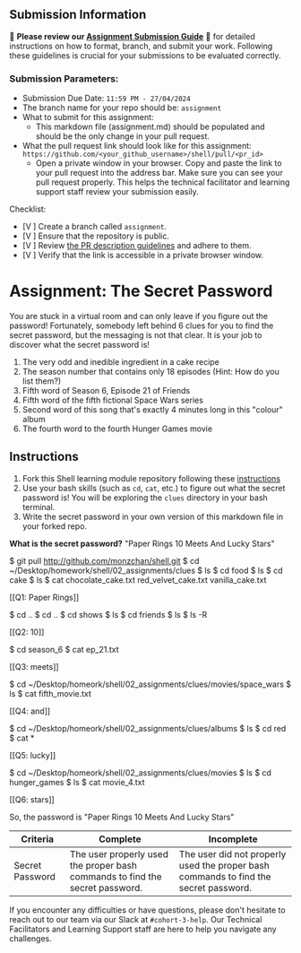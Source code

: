 ## Submission Information

🚨 **Please review our [Assignment Submission Guide](https://github.com/UofT-DSI/onboarding/blob/main/onboarding_documents/submissions.md)** 🚨 for detailed instructions on how to format, branch, and submit your work. Following these guidelines is crucial for your submissions to be evaluated correctly.

### Submission Parameters:
* Submission Due Date: `11:59 PM - 27/04/2024`
* The branch name for your repo should be: `assignment`
* What to submit for this assignment:
    * This markdown file (assignment.md) should be populated and should be the only change in your pull request.
* What the pull request link should look like for this assignment: `https://github.com/<your_github_username>/shell/pull/<pr_id>`
    * Open a private window in your browser. Copy and paste the link to your pull request into the address bar. Make sure you can see your pull request properly. This helps the technical facilitator and learning support staff review your submission easily.

Checklist:
- [V ] Create a branch called `assignment`.
- [V ] Ensure that the repository is public.
- [V ] Review [the PR description guidelines](https://github.com/UofT-DSI/onboarding/blob/main/onboarding_documents/submissions.md#guidelines-for-pull-request-descriptions) and adhere to them.
- [V ] Verify that the link is accessible in a private browser window.

# Assignment: The Secret Password

You are stuck in a virtual room and can only leave if you figure out the password! Fortunately, somebody left behind 6 clues for you to find the secret password, but the messaging is not that clear. It is your job to discover what the secret password is!

1. The very odd and inedible ingredient in a cake recipe
2. The season number that contains only 18 episodes (Hint: How do you list them?)
3. Fifth word of Season 6, Episode 21 of Friends
4. Fifth word of the fifth fictional Space Wars series
5. Second word of this song that's exactly 4 minutes long in this "colour" album
6. The fourth word to the fourth Hunger Games movie

## Instructions
1. Fork this Shell learning module repository following these [instructions](https://github.com/UofT-DSI/onboarding/blob/main/onboarding_documents/submissions.md#setting-up)
2. Use your bash skills (such as `cd`, `cat`, etc.) to figure out what the secret password is! You will be exploring the `clues` directory in your bash terminal.
3. Write the secret password in your own version of this markdown file in your forked repo.



**What is the secret password?**
"Paper Rings 10 Meets And Lucky Stars"


$ git pull http://github.com/monzchan/shell.git
$ cd ~/Desktop/homework/shell/02_assignments/clues
$ ls
$ cd food
$ ls
$ cd cake
$ ls
$ cat chocolate_cake.txt red_velvet_cake.txt vanilla_cake.txt

[[Q1: Paper Rings]]

$ cd ..
$ cd ..
$ cd shows
$ ls
$ cd friends
$ ls
$ ls -R

[[Q2: 10]]

$ cd season_6
$ cat ep_21.txt

[[Q3: meets]]

$ cd ~/Desktop/homeork/shell/02_assignments/clues/movies/space_wars
$ ls
$ cat fifth_movie.txt

[[Q4: and]]

$ cd ~/Desktop/homeork/shell/02_assignments/clues/albums
$ ls
$ cd red
$ cat *

[[Q5: lucky]]

$ cd ~/Desktop/homeork/shell/02_assignments/clues/movies
$ ls
$ cd hunger_games
$ ls
$ cat movie_4.txt

[[Q6: stars]]

So, the password is "Paper Rings 10 Meets And Lucky Stars"



|Criteria|Complete|Incomplete|
|---|---|---|
|Secret Password|The user properly used the proper bash commands to find the secret password.|The user did not properly used the proper bash commands to find the secret password.|



If you encounter any difficulties or have questions, please don't hesitate to reach out to our team via our Slack at `#cohort-3-help`. Our Technical Facilitators and Learning Support staff are here to help you navigate any challenges.
